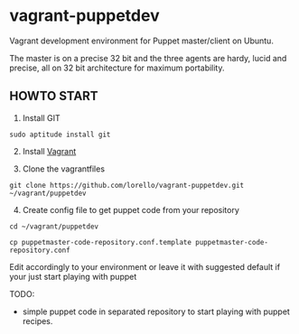 vagrant-puppetdev
===================

Vagrant development environment for Puppet master/client on Ubuntu. 

The master is on a precise 32 bit and the three agents are hardy, 
lucid and precise, all on 32 bit architecture for maximum portability.

HOWTO START
-----------

1. Install GIT

`sudo aptitude install git`

2. Install [Vagrant](http://vagrantup.com/v1/docs/getting-started/index.html)

3. Clone the vagrantfiles

`git clone https://github.com/lorello/vagrant-puppetdev.git ~/vagrant/puppetdev`

4. Create config file to get puppet code from your repository

`cd ~/vagrant/puppetdev`

`cp puppetmaster-code-repository.conf.template puppetmaster-code-repository.conf`

Edit accordingly to your environment or leave it with suggested default if your just
start playing with puppet

TODO: 

 * simple puppet code in separated repository to start playing
with puppet recipes.




